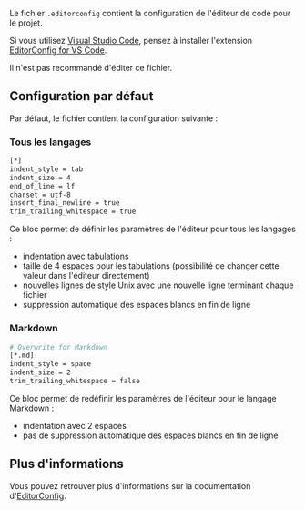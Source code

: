 Le fichier `.editorconfig` contient la configuration de l'éditeur de code pour le projet.

Si vous utilisez [Visual Studio Code](https://code.visualstudio.com/), pensez à installer l'extension [EditorConfig for VS Code](https://marketplace.visualstudio.com/items?itemName=EditorConfig.EditorConfig).

<doc-alert type="warning">
Il n'est pas recommandé d'éditer ce fichier.
</doc-alert>

## Configuration par défaut

Par défaut, le fichier contient la configuration suivante :

### Tous les langages

```bash
[*]
indent_style = tab
indent_size = 4
end_of_line = lf
charset = utf-8
insert_final_newline = true
trim_trailing_whitespace = true
```

Ce bloc permet de définir les paramètres de l'éditeur pour tous les langages :

- indentation avec tabulations
- taille de 4 espaces pour les tabulations (possibilité de changer cette valeur dans l'éditeur directement)
- nouvelles lignes de style Unix avec une nouvelle ligne terminant chaque fichier
- suppression automatique des espaces blancs en fin de ligne

### Markdown

```bash
# Overwrite for Markdown
[*.md]
indent_style = space
indent_size = 2
trim_trailing_whitespace = false
```

Ce bloc permet de redéfinir les paramètres de l'éditeur pour le langage Markdown :

- indentation avec 2 espaces
- pas de suppression automatique des espaces blancs en fin de ligne

## Plus d'informations

Vous pouvez retrouver plus d'informations sur la documentation d'[EditorConfig](https://editorconfig.org/).
